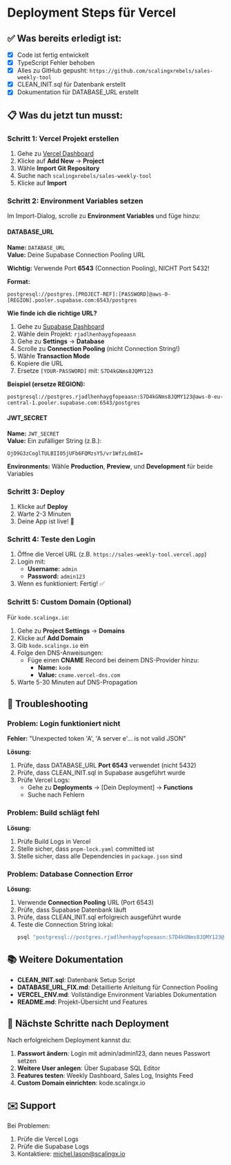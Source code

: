 # Deployment Steps für Vercel

## ✅ Was bereits erledigt ist:
- [x] Code ist fertig entwickelt
- [x] TypeScript Fehler behoben
- [x] Alles zu GitHub gepusht: `https://github.com/scalingxrebels/sales-weekly-tool`
- [x] CLEAN_INIT.sql für Datenbank erstellt
- [x] Dokumentation für DATABASE_URL erstellt

## 📋 Was du jetzt tun musst:

### Schritt 1: Vercel Projekt erstellen
1. Gehe zu [Vercel Dashboard](https://vercel.com/dashboard)
2. Klicke auf **Add New** → **Project**
3. Wähle **Import Git Repository**
4. Suche nach `scalingxrebels/sales-weekly-tool`
5. Klicke auf **Import**

### Schritt 2: Environment Variables setzen
Im Import-Dialog, scrolle zu **Environment Variables** und füge hinzu:

#### DATABASE_URL
**Name:** `DATABASE_URL`  
**Value:** Deine Supabase Connection Pooling URL

**Wichtig:** Verwende Port **6543** (Connection Pooling), NICHT Port 5432!

**Format:**
```
postgresql://postgres.[PROJECT-REF]:[PASSWORD]@aws-0-[REGION].pooler.supabase.com:6543/postgres
```

**Wie finde ich die richtige URL?**
1. Gehe zu [Supabase Dashboard](https://supabase.com/dashboard)
2. Wähle dein Projekt: `rjadlhenhaygfopeaasn`
3. Gehe zu **Settings** → **Database**
4. Scrolle zu **Connection Pooling** (nicht Connection String!)
5. Wähle **Transaction Mode**
6. Kopiere die URL
7. Ersetze `[YOUR-PASSWORD]` mit: `S7D4kGNms8JQMY123`

**Beispiel (ersetze REGION):**
```
postgresql://postgres.rjadlhenhaygfopeaasn:S7D4kGNms8JQMY123@aws-0-eu-central-1.pooler.supabase.com:6543/postgres
```

#### JWT_SECRET
**Name:** `JWT_SECRET`  
**Value:** Ein zufälliger String (z.B.):
```
OjO9G3zCoglTULBII05jUFb6FQMzsY5/vr1WfzLdm8I=
```

**Environments:** Wähle **Production**, **Preview**, und **Development** für beide Variables

### Schritt 3: Deploy
1. Klicke auf **Deploy**
2. Warte 2-3 Minuten
3. Deine App ist live! 🎉

### Schritt 4: Teste den Login
1. Öffne die Vercel URL (z.B. `https://sales-weekly-tool.vercel.app`)
2. Login mit:
   - **Username:** `admin`
   - **Password:** `admin123`
3. Wenn es funktioniert: Fertig! ✅

### Schritt 5: Custom Domain (Optional)
Für `kode.scalingx.io`:

1. Gehe zu **Project Settings** → **Domains**
2. Klicke auf **Add Domain**
3. Gib `kode.scalingx.io` ein
4. Folge den DNS-Anweisungen:
   - Füge einen **CNAME** Record bei deinem DNS-Provider hinzu:
     - **Name:** `kode`
     - **Value:** `cname.vercel-dns.com`
5. Warte 5-30 Minuten auf DNS-Propagation

## 🐛 Troubleshooting

### Problem: Login funktioniert nicht
**Fehler:** "Unexpected token 'A', 'A server e'... is not valid JSON"

**Lösung:**
1. Prüfe, dass DATABASE_URL **Port 6543** verwendet (nicht 5432)
2. Prüfe, dass CLEAN_INIT.sql in Supabase ausgeführt wurde
3. Prüfe Vercel Logs:
   - Gehe zu **Deployments** → [Dein Deployment] → **Functions**
   - Suche nach Fehlern

### Problem: Build schlägt fehl
**Lösung:**
1. Prüfe Build Logs in Vercel
2. Stelle sicher, dass `pnpm-lock.yaml` committed ist
3. Stelle sicher, dass alle Dependencies in `package.json` sind

### Problem: Database Connection Error
**Lösung:**
1. Verwende **Connection Pooling** URL (Port 6543)
2. Prüfe, dass Supabase Datenbank läuft
3. Prüfe, dass CLEAN_INIT.sql erfolgreich ausgeführt wurde
4. Teste die Connection String lokal:
   ```bash
   psql "postgresql://postgres.rjadlhenhaygfopeaasn:S7D4kGNms8JQMY123@aws-0-eu-central-1.pooler.supabase.com:6543/postgres"
   ```

## 📚 Weitere Dokumentation

- **CLEAN_INIT.sql**: Datenbank Setup Script
- **DATABASE_URL_FIX.md**: Detaillierte Anleitung für Connection Pooling
- **VERCEL_ENV.md**: Vollständige Environment Variables Dokumentation
- **README.md**: Projekt-Übersicht und Features

## 🎯 Nächste Schritte nach Deployment

Nach erfolgreichem Deployment kannst du:
1. **Passwort ändern**: Login mit admin/admin123, dann neues Passwort setzen
2. **Weitere User anlegen**: Über Supabase SQL Editor
3. **Features testen**: Weekly Dashboard, Sales Log, Insights Feed
4. **Custom Domain einrichten**: kode.scalingx.io

## ✉️ Support

Bei Problemen:
1. Prüfe die Vercel Logs
2. Prüfe die Supabase Logs
3. Kontaktiere: michel.lason@scalingx.io

